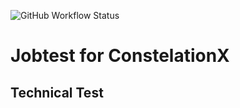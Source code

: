 ![GitHub Workflow Status](https://img.shields.io/github/workflow/status/gbelot2003/jobtest/CI?label=build)

# Jobtest for ConstelationX
## Technical Test

